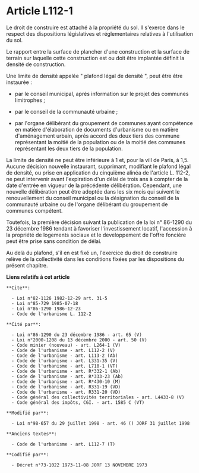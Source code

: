 # Article L112-1

Le droit de construire est attaché à la propriété du sol. Il s'exerce dans le respect des dispositions législatives et
réglementaires relatives à l'utilisation du sol.

Le rapport entre la surface de plancher d'une construction et la surface de terrain sur laquelle cette construction est ou
doit être implantée définit la densité de construction.

Une limite de densité appelée " plafond légal de densité ", peut être être instaurée :

- par le conseil municipal, aprés information sur le projet des communes limitrophes ;

- par le conseil de la communauté urbaine ;

- par l'organe délibérant du groupement de communes ayant compétence en matière d'élaboration de documents d'urbanisme ou en
matière d'aménagement urbain, aprés accord des deux tiers des commune représentant la moitié de la population ou de la moitié
des communes représentant les deux tiers de la population.

La limite de densité ne peut être inférieure à 1 et, pour la vill de Paris, à 1,5. Aucune décision nouvelle instaurant,
supprimant, modifiant le plafond légal de densité, ou prise en application du cinquième alinéa de l'article L. 112-2, ne peut
intervenir avant l'expiration d'un délai de trois ans à compter de la date d'entrée en vigueur de la précédente délibération.
Cependant, une nouvelle délibération peut être adoptée dans les six mois qui suivent le renouvellement du conseil municipal
ou la désignation du conseil de la communauté urbaine ou de l'organe délibérant du groupement de communes compétent.

Toutefois, la première décision suivant la publication de la loi n° 86-1290 du 23 décembre 1986 tendant à favoriser
l'investissement locatif, l'accession à la propriété de logements sociaux et le developpement de l'offre foncière peut être
prise sans condition de délai.

Au delà du plafond, s'il en est fixé un, l'exercice du droit de construire relève de la collectivité dans les conditions
fixées par les dispositions du présent chapitre.

**Liens relatifs à cet article**

	**Cite**:

	  - Loi n°82-1126 1982-12-29 art. 31-5
	  - Loi n°85-729 1985-07-18
	  - Loi n°86-1290 1986-12-23
	  - Code de l'urbanisme L. 112-2

	**Cité par**:

	  - Loi n°86-1290 du 23 décembre 1986 - art. 65 (V)
	  - Loi n°2000-1208 du 13 décembre 2000 - art. 50 (V)
	  - Code minier (nouveau) - art. L264-1 (V)
	  - Code de l'urbanisme - art. L112-2 (V)
	  - Code de l'urbanisme - art. L113-2 (Ab)
	  - Code de l'urbanisme - art. L331-35 (V)
	  - Code de l'urbanisme - art. L710-1 (VT)
	  - Code de l'urbanisme - art. R*332-1 (Ab)
	  - Code de l'urbanisme - art. R*333-23 (Ab)
	  - Code de l'urbanisme - art. R*430-10 (M)
	  - Code de l'urbanisme - art. R331-19 (VD)
	  - Code de l'urbanisme - art. R331-20 (VD)
	  - Code général des collectivités territoriales - art. L4433-8 (V)
	  - Code général des impôts, CGI. - art. 1585 C (VT)

	**Modifié par**:

	  - Loi n°98-657 du 29 juillet 1998 - art. 46 () JORF 31 juillet 1998

	**Anciens textes**:

	  - Code de l'urbanisme - art. L112-7 (T)

	**Codifié par**:

	  - Décret n°73-1022 1973-11-08 JORF 13 NOVEMBRE 1973
